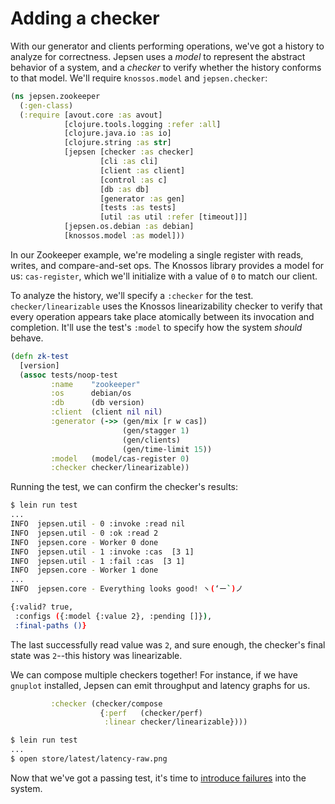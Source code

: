 # Adding a checker

With our generator and clients performing operations, we've got a history to
analyze for correctness. Jepsen uses a *model* to represent the abstract
behavior of a system, and a *checker* to verify whether the history conforms to
that model. We'll require `knossos.model` and `jepsen.checker`:

```clj
(ns jepsen.zookeeper
  (:gen-class)
  (:require [avout.core :as avout]
            [clojure.tools.logging :refer :all]
            [clojure.java.io :as io]
            [clojure.string :as str]
            [jepsen [checker :as checker]
                    [cli :as cli]
                    [client :as client]
                    [control :as c]
                    [db :as db]
                    [generator :as gen]
                    [tests :as tests]
                    [util :as util :refer [timeout]]]
            [jepsen.os.debian :as debian]
            [knossos.model :as model]))
```

In our Zookeeper example, we're modeling a single register with reads, writes,
and compare-and-set ops. The Knossos library provides a model for us:
`cas-register`, which we'll initialize with a value of `0` to match our client.

To analyze the history, we'll specify a `:checker` for the test.
`checker/linearizable` uses the Knossos linearizability checker to verify that
every operation appears take place atomically between its invocation and
completion. It'll use the test's `:model` to specify how the system *should*
behave.

```clj
(defn zk-test
  [version]
  (assoc tests/noop-test
         :name    "zookeeper"
         :os      debian/os
         :db      (db version)
         :client  (client nil nil)
         :generator (->> (gen/mix [r w cas])
                         (gen/stagger 1)
                         (gen/clients)
                         (gen/time-limit 15))
         :model   (model/cas-register 0)
         :checker checker/linearizable))
```

Running the test, we can confirm the checker's results:

```bash
$ lein run test
...
INFO  jepsen.util - 0 :invoke :read nil
INFO  jepsen.util - 0 :ok :read 2
INFO  jepsen.core - Worker 0 done
INFO  jepsen.util - 1 :invoke :cas  [3 1]
INFO  jepsen.util - 1 :fail :cas  [3 1]
INFO  jepsen.core - Worker 1 done
...
INFO  jepsen.core - Everything looks good! ヽ(‘ー`)ノ

{:valid? true,
 :configs ({:model {:value 2}, :pending []}),
 :final-paths ()}

```

The last successfully read value was `2`, and sure enough, the checker's final
state was `2`--this history was linearizable.

We can compose multiple checkers together! For instance, if we have `gnuplot`
installed, Jepsen can emit throughput and latency graphs for us.

```clj
         :checker (checker/compose
                    {:perf   (checker/perf)
                     :linear checker/linearizable})))
```

```bash
$ lein run test
...
$ open store/latest/latency-raw.png
```

Now that we've got a passing test, it's time to [introduce
failures](nemesis.md) into the system.
